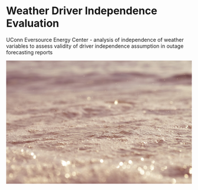 # Weather Driver Independence Evaluation
UConn Eversource Energy Center - analysis of independence of weather variables to assess validity of driver independence assumption in outage forecasting reports

![](images/Rain_over_water_Unsplash.jpg)
